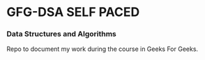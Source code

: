 # GFG-DSA SELF PACED
### Data Structures and Algorithms

Repo to document my work during the course in Geeks For Geeks.